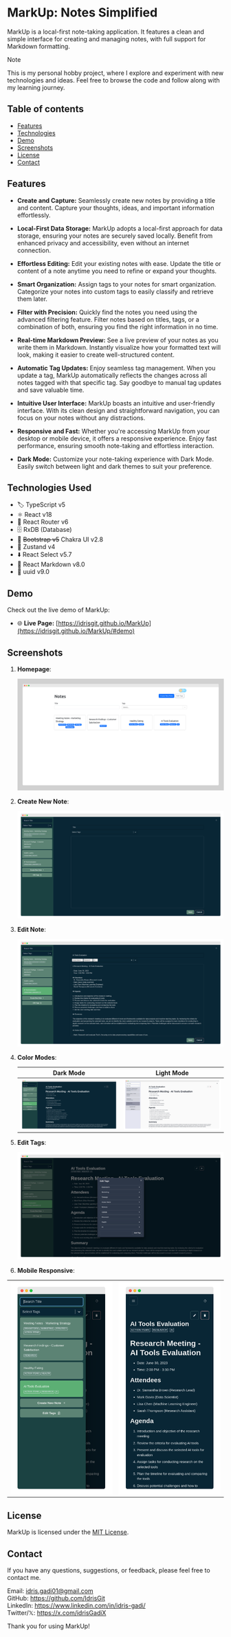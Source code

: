 # MarkUp: Notes Simplified

MarkUp is a local-first note-taking application. It features a clean and simple interface for creating and managing notes, with full support for Markdown formatting.

> [!NOTE]
>  This is my personal hobby project, where I explore and experiment with new technologies and ideas. Feel free to browse the code and follow along with my learning journey.

## Table of contents

- [Features](#features)
- [Technologies](#technologies-used)
- [Demo](#demo)
- [Screenshots](#screenshots)
- [License](#license)
- [Contact](#contact)

## Features

- **Create and Capture:** Seamlessly create new notes by providing a title and content. Capture your thoughts, ideas, and important information effortlessly.
  
- **Local-First Data Storage:** MarkUp adopts a local-first approach for data storage, ensuring your notes are securely saved locally. Benefit from enhanced privacy and accessibility, even without an internet connection.
  
- **Effortless Editing:** Edit your existing notes with ease. Update the title or content of a note anytime you need to refine or expand your thoughts.

- **Smart Organization:** Assign tags to your notes for smart organization. Categorize your notes into custom tags to easily classify and retrieve them later.

- **Filter with Precision:** Quickly find the notes you need using the advanced filtering feature. Filter notes based on titles, tags, or a combination of both, ensuring you find the right information in no time.

- **Real-time Markdown Preview:** See a live preview of your notes as you write them in Markdown. Instantly visualize how your formatted text will look, making it easier to create well-structured content.

- **Automatic Tag Updates:** Enjoy seamless tag management. When you update a tag, MarkUp automatically reflects the changes across all notes tagged with that specific tag. Say goodbye to manual tag updates and save valuable time.

- **Intuitive User Interface:** MarkUp boasts an intuitive and user-friendly interface. With its clean design and straightforward navigation, you can focus on your notes without any distractions.

- **Responsive and Fast:** Whether you're accessing MarkUp from your desktop or mobile device, it offers a responsive experience. Enjoy fast performance, ensuring smooth note-taking and effortless interaction.
- **Dark Mode:** Customize your note-taking experience with Dark Mode. Easily switch between light and dark themes to suit your preference.

## Technologies Used

- :label: TypeScript v5
- :atom_symbol: React v18
- :link: React Router v6
- :file_cabinet: RxDB (Database)
- :art: ~~Bootstrap v5~~ Chakra UI v2.8
- :bear: Zustand v4
- :arrow_down: React Select v5.7
- :pencil: React Markdown v8.0
- :key: uuid v9.0

## Demo

Check out the live demo of MarkUp:

- :globe_with_meridians: **Live Page:** [https://idrisgit.github.io/MarkUp](https://idrisgit.github.io/MarkUp/#demo)

## Screenshots

1. **Homepage**:

   ![Homepage](./readme_assests/home-page.png)

2. **Create New Note**:

   ![Create New Note](./readme_assests/new-note-page.png)

3. **Edit Note**:

   ![Edit Note](./readme_assests/edit-note.png)

4. **Color Modes**:

   |                  Dark Mode                   |                   Light Mode                   |
   | :------------------------------------------: | :--------------------------------------------: |
   | ![Dark Mode](./readme_assests/dark-mode.png) | ![Light Mode](./readme_assests/light-mode.png) |

5. **Edit Tags**:

   ![Edit Tags](./readme_assests/edit-tags.png)

6. **Mobile Responsive**:
<table style="width: 100%">
   <tr>
      <td align="center">
         <img src="./readme_assests/mobile-nav.png" />
      </td>
      <td align="center">
         <img src="./readme_assests/mobile-home.png" />
      </td>
   </tr>
</table>

## License

MarkUp is licensed under the [MIT License](LICENSE.md).

## Contact

If you have any questions, suggestions, or feedback, please feel free to contact me.

Email: idris.gadi01@gmail.com  
GitHub: https://github.com/IdrisGit  
LinkedIn: https://www.linkedin.com/in/idris-gadi/  
Twitter/&#120143;: https://x.com/idrisGadiX 

Thank you for using MarkUp!
